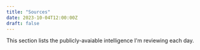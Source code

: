 ```yaml
---
title: "Sources"
date: 2023-10-04T12:00:00Z
draft: false
---
```


This section lists the publicly-avaiable intelligence I'm reviewing each day.